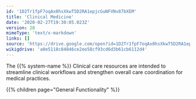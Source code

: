 ```yaml
---
id: '1D2Tr1fpF7oqAx0hsXkwT5D2RA1epjcGuNFVNv87bXEM'
title: 'Clinical Medicine'
date: '2020-02-27T19:30:05.023Z'
version: 28
mimeType: 'text/x-markdown'
links: []
source: 'https://drive.google.com/open?id=1D2Tr1fpF7oqAx0hsXkwT5D2RA1epjcGuNFVNv87bXEM'
wikigdrive: 'a0e5118c84846ce2ee58cf93cd6d3b61cb6112d4'
---
```

The {{% system-name %}} Clinical care resources are intended to streamline clinical workflows and strengthen overall care coordination for medical practices.

{{% children page="General Functionality" %}}

